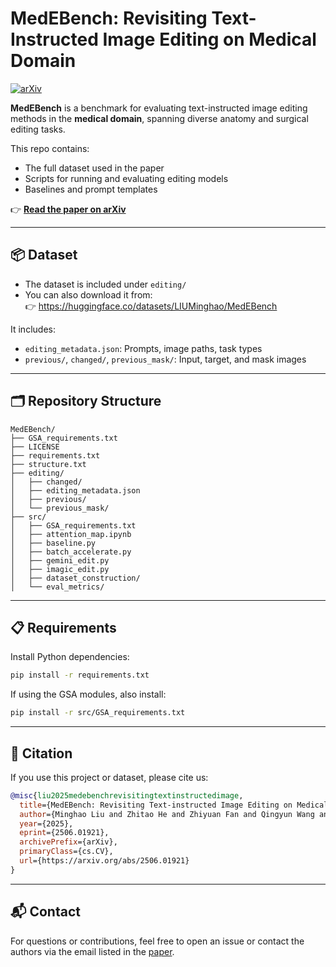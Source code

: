 # MedEBench: Revisiting Text-Instructed Image Editing on Medical Domain

[![arXiv](https://img.shields.io/badge/arXiv-2506.01921-b31b1b.svg)](https://arxiv.org/abs/2506.01921)

**MedEBench** is a benchmark for evaluating text-instructed image editing methods in the **medical domain**, spanning diverse anatomy and surgical editing tasks.

This repo contains:
- The full dataset used in the paper
- Scripts for running and evaluating editing models
- Baselines and prompt templates

👉 **[Read the paper on arXiv](https://arxiv.org/abs/2506.01921)**

---

## 📦 Dataset

- The dataset is included under `editing/`
- You can also download it from:  
  👉 https://huggingface.co/datasets/LIUMinghao/MedEBench

It includes:
- `editing_metadata.json`: Prompts, image paths, task types
- `previous/`, `changed/`, `previous_mask/`: Input, target, and mask images

---

## 🗂️ Repository Structure

```
MedEBench/
├── GSA_requirements.txt
├── LICENSE
├── requirements.txt
├── structure.txt
├── editing/
│   ├── changed/
│   ├── editing_metadata.json
│   ├── previous/
│   └── previous_mask/
├── src/
│   ├── GSA_requirements.txt
│   ├── attention_map.ipynb
│   ├── baseline.py
│   ├── batch_accelerate.py
│   ├── gemini_edit.py
│   ├── imagic_edit.py
│   ├── dataset_construction/
│   └── eval_metrics/
```

---

## 📋 Requirements

Install Python dependencies:

```bash
pip install -r requirements.txt
```

If using the GSA modules, also install:

```bash
pip install -r src/GSA_requirements.txt
```

---

## 📖 Citation

If you use this project or dataset, please cite us:

```bibtex
@misc{liu2025medebenchrevisitingtextinstructedimage, 
  title={MedEBench: Revisiting Text-instructed Image Editing on Medical Domain}, 
  author={Minghao Liu and Zhitao He and Zhiyuan Fan and Qingyun Wang and Yi R. Fung},
  year={2025},
  eprint={2506.01921},
  archivePrefix={arXiv},
  primaryClass={cs.CV},
  url={https://arxiv.org/abs/2506.01921}
}
```

---

## 📬 Contact

For questions or contributions, feel free to open an issue or contact the authors via the email listed in the [paper](https://arxiv.org/abs/2506.01921).

